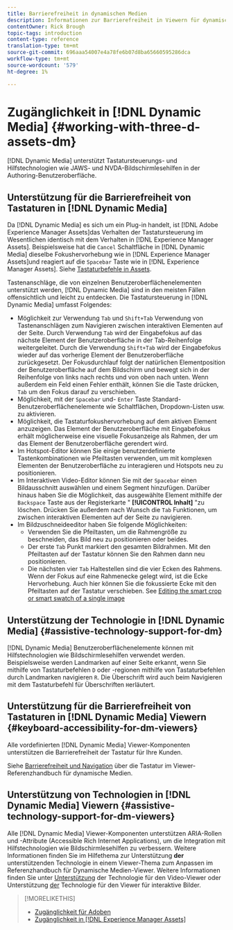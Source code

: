 ```yaml
---
title: Barrierefreiheit in dynamischen Medien
description: Informationen zur Barrierefreiheit in Viewern für dynamische Medien und dynamische Medien
contentOwner: Rick Brough
topic-tags: introduction
content-type: reference
translation-type: tm+mt
source-git-commit: 696aaa54007e4a78fe6b07d8ba65660595286dca
workflow-type: tm+mt
source-wordcount: '579'
ht-degree: 1%

---
```



# Zugänglichkeit in [!DNL Dynamic Media] {#working-with-three-d-assets-dm}

[!DNL Dynamic Media] unterstützt Tastatursteuerungs- und Hilfstechnologien wie JAWS- und NVDA-Bildschirmlesehilfen in der Authoring-Benutzeroberfläche.

## Unterstützung für die Barrierefreiheit von Tastaturen in [!DNL Dynamic Media]

Da [!DNL Dynamic Media] es sich um ein Plug-in handelt, ist [!DNL Adobe Experience Manager Assets]das Verhalten der Tastatursteuerung im Wesentlichen identisch mit dem Verhalten in [!DNL Experience Manager Assets]. Beispielsweise hat die `Cancel` Schaltfläche in [!DNL Dynamic Media] dieselbe Fokushervorhebung wie in [!DNL Experience Manager Assets]und reagiert auf die `Spacebar` Taste wie in [!DNL Experience Manager Assets]. Siehe [Tastaturbefehle in Assets](/help/assets/accessibility.md#keyboard-shortcuts).

Tastenanschläge, die von einzelnen Benutzeroberflächenelementen unterstützt werden, [!DNL Dynamic Media] sind in den meisten Fällen offensichtlich und leicht zu entdecken. Die Tastatursteuerung in [!DNL Dynamic Media] umfasst Folgendes:

* Möglichkeit zur Verwendung `Tab` und `Shift+Tab` Verwendung von Tastenanschlägen zum Navigieren zwischen interaktiven Elementen auf der Seite.
Durch Verwendung `Tab` wird der Eingabefokus auf das nächste Element der Benutzeroberfläche in der Tab-Reihenfolge weitergeleitet. Durch die Verwendung `Shift+Tab` wird der Eingabefokus wieder auf das vorherige Element der Benutzeroberfläche zurückgesetzt.
Der Fokusdurchlauf folgt der natürlichen Elementposition der Benutzeroberfläche auf dem Bildschirm und bewegt sich in der Reihenfolge von links nach rechts und von oben nach unten. Wenn außerdem ein Feld einen Fehler enthält, können Sie die Taste drücken, `Tab` um den Fokus darauf zu verschieben.
* Möglichkeit, mit der `Spacebar` und- `Enter` Taste Standard-Benutzeroberflächenelemente wie Schaltflächen, Dropdown-Listen usw. zu aktivieren.
* Möglichkeit, die Tastaturfokushervorhebung auf dem aktiven Element anzuzeigen. Das Element der Benutzeroberfläche mit Eingabefokus erhält möglicherweise eine visuelle Fokusanzeige als Rahmen, der um das Element der Benutzeroberfläche gerendert wird.
* Im Hotspot-Editor können Sie einige benutzerdefinierte Tastenkombinationen wie Pfeiltasten verwenden, um mit komplexen Elementen der Benutzeroberfläche zu interagieren und Hotspots neu zu positionieren.
* Im Interaktiven Video-Editor können Sie mit der `Spacebar` einen Bildausschnitt auswählen und einem Segment hinzufügen. Darüber hinaus haben Sie die Möglichkeit, das ausgewählte Element mithilfe der `Backspace` Taste aus der Registerkarte &quot; **[!UICONTROL Inhalt]** &quot;zu löschen. Drücken Sie außerdem nach Wunsch die `Tab` Funktionen, um zwischen interaktiven Elementen auf der Seite zu navigieren.
* Im Bildzuschneideeditor haben Sie folgende Möglichkeiten:
   * Verwenden Sie die Pfeiltasten, um die Rahmengröße zu beschneiden, das Bild neu zu positionieren oder beides.
   * Der erste `Tab` Punkt markiert den gesamten Bildrahmen. Mit den Pfeiltasten auf der Tastatur können Sie den Rahmen dann neu positionieren.
   * Die nächsten vier `Tab` Haltestellen sind die vier Ecken des Rahmens. Wenn der Fokus auf eine Rahmenecke gelegt wird, ist die Ecke Hervorhebung. Auch hier können Sie die fokussierte Ecke mit den Pfeiltasten auf der Tastatur verschieben.
See [Editing the smart crop or smart swatch of a single image](/help/assets/image-profiles.md#editing-the-smart-crop-or-smart-swatch-of-a-single-image)

<!-- Keyboarding is the same because Dynamic Media is using the same UI library (Coral 3 (AEM 6.5) or Coral Spectrum (in Skyline)) as entire AEM Assets.  -->

<!-- In the Hotspot editor, Dynamic Media lets you use arrow keys to control the position of a hot spot. See [Carousel Banners](/help/assets/dynamic-media/carousel-banners.md##adding-hotspots-or-image-maps-to-an-image-banner) or [Interactive Images](/help/assets/dynamic-media/interactive-images.md#adding-hotspots-to-an-image-banner)  -->

<!-- I think we should definitely mention this in the DM-specific area of documentation for keyboard support. -->

<!-- I would not get into much of details of specific keyboard support logic of these editors. One of the reasons - chances are that accessibility support will receive Phase2-like attention, with more holistic approach. -->

## Unterstützung der Technologie in [!DNL Dynamic Media] {#assistive-technology-support-for-dm}

[!DNL Dynamic Media] Benutzeroberflächenelemente können mit Hilfstechnologien wie Bildschirmlesehilfen verwendet werden. Beispielsweise werden Landmarken auf einer Seite erkannt, wenn Sie mithilfe von Tastaturbefehlen `D` oder -regionen mithilfe von Tastaturbefehlen durch Landmarken navigieren `R`. Die Überschrift wird auch beim Navigieren mit dem Tastaturbefehl für Überschriften `H`erläutert.

## Unterstützung für die Barrierefreiheit von Tastaturen in [!DNL Dynamic Media] Viewern {#keyboard-accessibility-for-dm-viewers}

Alle vordefinierten [!DNL Dynamic Media] Viewer-Komponenten unterstützen die Barrierefreiheit der Tastatur für Ihre Kunden.

Siehe [Barrierefreiheit und Navigation](https://docs.adobe.com/content/help/de-DE/dynamic-media-developer-resources/library/c-keyboard-accessibility.html) über die Tastatur im Viewer-Referenzhandbuch für dynamische Medien.

## Unterstützung von Technologien in [!DNL Dynamic Media] Viewern {#assistive-technology-support-for-dm-viewers}

Alle [!DNL Dynamic Media] Viewer-Komponenten unterstützen ARIA-Rollen und -Attribute (Accessible Rich Internet Applications), um die Integration mit Hilfstechnologien wie Bildschirmlesehilfen zu verbessern.
Weitere Informationen finden Sie im Hilfethema zur Unterstützung **der** unterstützenden Technologie in einem Viewer-Thema zum Anpassen im Referenzhandbuch für Dynamische Medien-Viewer. Weitere Informationen finden Sie unter [Unterstützung](https://experienceleague.adobe.com/docs/dynamic-media-developer-resources/library/viewers-aem-assets-dmc/video/r-html5-video-viewer-20-assistive.html) der Technologie für den Video-Viewer oder Unterstützung [der](https://experienceleague.adobe.com/docs/dynamic-media-developer-resources/library/viewers-for-aem-assets-only/interactive-images/c-html5-aem-interactive-image-assistive.html#viewers-for-aem-assets-only) Technologie für den Viewer für interaktive Bilder.

>[!MORELIKETHIS]
>
>* [Zugänglichkeit für Adoben](https://www.adobe.com/accessibility.html)
>* [Zugänglichkeit in [!DNL Experience Manager Assets]](/help/assets/accessibility.md)

